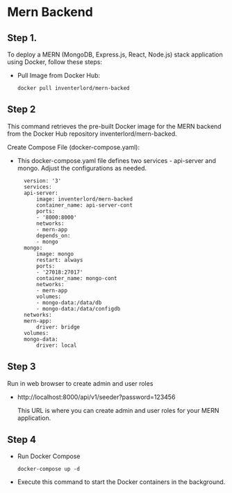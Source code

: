 # Mern Backend

## Step 1.

To deploy a MERN (MongoDB, Express.js, React, Node.js) stack application using Docker, follow these steps:

- Pull Image from Docker Hub:

      docker pull inventerlord/mern-backed

## Step 2

This command retrieves the pre-built Docker image for the MERN backend from the Docker Hub repository inventerlord/mern-backed.

Create Compose File (docker-compose.yaml):

- This docker-compose.yaml file defines two services - api-server and mongo. Adjust the configurations as needed.

        version: '3'
        services:
        api-server:
            image: inventerlord/mern-backed
            container_name: api-server-cont
            ports:
            - '8000:8000'
            networks:
            - mern-app
            depends_on:
            - mongo
        mongo:
            image: mongo
            restart: always
            ports:
            - '27018:27017'
            container_name: mongo-cont
            networks:
            - mern-app
            volumes:
            - mongo-data:/data/db
            - mongo-data:/data/configdb
        networks:
        mern-app:
            driver: bridge
        volumes:
        mongo-data:
            driver: local

## Step 3

Run in web browser to create admin and user roles

- http://localhost:8000/api/v1/seeder?password=123456

  This URL is where you can create admin and user roles for your MERN application.

## Step 4

- Run Docker Compose

      docker-compose up -d

- Execute this command to start the Docker containers in the background.
